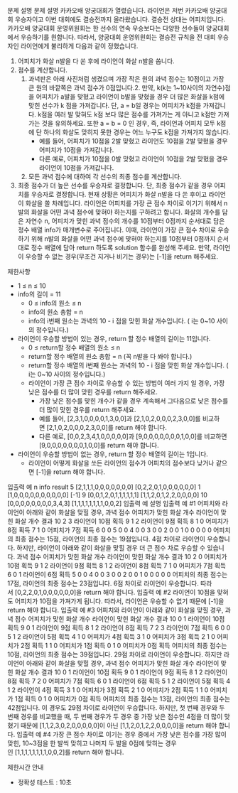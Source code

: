 문제 설명
문제 설명
카카오배 양궁대회가 열렸습니다. 라이언은 저번 카카오배 양궁대회 우승자이고 이번 대회에도 결승전까지 올라왔습니다. 결승전 상대는 어피치입니다. 카카오배 양궁대회 운영위원회는 한 선수의 연속 우승보다는 다양한 선수들이 양궁대회에서 우승하기를 원합니다. 따라서, 양궁대회 운영위원회는 결승전 규칙을 전 대회 우승자인 라이언에게 불리하게 다음과 같이 정했습니다.

1. 어피치가 화살 n발을 다 쏜 후에 라이언이 화살 n발을 쏩니다.
2. 점수를 계산합니다.
   1. 과녁판은 아래 사진처럼 생겼으며 가장 작은 원의 과녁 점수는 10점이고 가장 큰 원의 바깥쪽은 과녁 점수가 0점입니다.2. 만약, k(k는 1~10사이의 자연수)점을 어피치가 a발을 맞혔고 라이언이 b발을 맞혔을 경우 더 많은 화살을 k점에 맞힌 선수가 k 점을 가져갑니다. 단, a = b일 경우는 어피치가 k점을 가져갑니다. k점을 여러 발 맞혀도 k점 보다 많은 점수를 가져가는 게 아니고 k점만 가져가는 것을 유의하세요. 또한 a = b = 0 인 경우, 즉, 라이언과 어피치 모두 k점에 단 하나의 화살도 맞히지 못한 경우는 어느 누구도 k점을 가져가지 않습니다.
      - 예를 들어, 어피치가 10점을 2발 맞혔고 라이언도 10점을 2발 맞혔을 경우 어피치가 10점을 가져갑니다.
      - 다른 예로, 어피치가 10점을 0발 맞혔고 라이언이 10점을 2발 맞혔을 경우 라이언이 10점을 가져갑니다.
   2. 모든 과녁 점수에 대하여 각 선수의 최종 점수를 계산합니다.
3. 최종 점수가 더 높은 선수를 우승자로 결정합니다. 단, 최종 점수가 같을 경우 어피치를 우승자로 결정합니다.
   현재 상황은 어피치가 화살 n발을 다 쏜 후이고 라이언이 화살을 쏠 차례입니다. 라이언은 어피치를 가장 큰 점수 차이로 이기기 위해서 n발의 화살을 어떤 과녁 점수에 맞혀야 하는지를 구하려고 합니다.
   화살의 개수를 담은 자연수 n, 어피치가 맞힌 과녁 점수의 개수를 10점부터 0점까지 순서대로 담은 정수 배열 info가 매개변수로 주어집니다. 이때, 라이언이 가장 큰 점수 차이로 우승하기 위해 n발의 화살을 어떤 과녁 점수에 맞혀야 하는지를 10점부터 0점까지 순서대로 정수 배열에 담아 return 하도록 solution 함수를 완성해 주세요. 만약, 라이언이 우승할 수 없는 경우(무조건 지거나 비기는 경우)는 [-1]을 return 해주세요.

제한사항

- 1 ≤ n ≤ 10
- info의 길이 = 11
  - 0 ≤ info의 원소 ≤ n
  - info의 원소 총합 = n
  - info의 i번째 원소는 과녁의 10 - i 점을 맞힌 화살 개수입니다. ( i는 0~10 사이의 정수입니다.)
- 라이언이 우승할 방법이 있는 경우, return 할 정수 배열의 길이는 11입니다.
  - 0 ≤ return할 정수 배열의 원소 ≤ n
  - return할 정수 배열의 원소 총합 = n (꼭 n발을 다 쏴야 합니다.)
  - return할 정수 배열의 i번째 원소는 과녁의 10 - i 점을 맞힌 화살 개수입니다. ( i는 0~10 사이의 정수입니다.)
  - 라이언이 가장 큰 점수 차이로 우승할 수 있는 방법이 여러 가지 일 경우, 가장 낮은 점수를 더 많이 맞힌 경우를 return 해주세요.
    - 가장 낮은 점수를 맞힌 개수가 같을 경우 계속해서 그다음으로 낮은 점수를 더 많이 맞힌 경우를 return 해주세요.
    - 예를 들어, [2,3,1,0,0,0,0,1,3,0,0]과 [2,1,0,2,0,0,0,2,3,0,0]를 비교하면 [2,1,0,2,0,0,0,2,3,0,0]를 return 해야 합니다.
    - 다른 예로, [0,0,2,3,4,1,0,0,0,0,0]과 [9,0,0,0,0,0,0,0,1,0,0]를 비교하면[9,0,0,0,0,0,0,0,1,0,0]를 return 해야 합니다.
- 라이언이 우승할 방법이 없는 경우, return 할 정수 배열의 길이는 1입니다.
  - 라이언이 어떻게 화살을 쏘든 라이언의 점수가 어피치의 점수보다 낮거나 같으면 [-1]을 return 해야 합니다.

입출력 예
n info result
5 [2,1,1,1,0,0,0,0,0,0,0] [0,2,2,0,1,0,0,0,0,0,0]
1 [1,0,0,0,0,0,0,0,0,0,0] [-1]
9 [0,0,1,2,0,1,1,1,1,1,1] [1,1,2,0,1,2,2,0,0,0,0]
10 [0,0,0,0,0,0,0,0,3,4,3] [1,1,1,1,1,1,1,1,0,0,2]
입출력 예 설명
입출력 예 #1
어피치와 라이언이 아래와 같이 화살을 맞힐 경우,
과녁 점수 어피치가 맞힌 화살 개수 라이언이 맞힌 화살 개수 결과
10 2 3 라이언이 10점 획득
9 1 2 라이언이 9점 획득
8 1 0 어피치가 8점 획득
7 1 0 어피치가 7점 획득
6 0 0
5 0 0
4 0 0
3 0 0
2 0 0
1 0 0
0 0 0
어피치의 최종 점수는 15점, 라이언의 최종 점수는 19점입니다. 4점 차이로 라이언이 우승합니다.
하지만, 라이언이 아래와 같이 화살을 맞힐 경우 더 큰 점수 차로 우승할 수 있습니다.
과녁 점수 어피치가 맞힌 화살 개수 라이언이 맞힌 화살 개수 결과
10 2 0 어피치가 10점 획득
9 1 2 라이언이 9점 획득
8 1 2 라이언이 8점 획득
7 1 0 어피치가 7점 획득
6 0 1 라이언이 6점 획득
5 0 0
4 0 0
3 0 0
2 0 0
1 0 0
0 0 0
어피치의 최종 점수는 17점, 라이언의 최종 점수는 23점입니다. 6점 차이로 라이언이 우승합니다.
따라서 [0,2,2,0,1,0,0,0,0,0,0]을 return 해야 합니다.
입출력 예 #2
라이언이 10점을 맞혀도 어피치가 10점을 가져가게 됩니다. 따라서, 라이언은 우승할 수 없기 때문에 [-1]을 return 해야 합니다.
입출력 예 #3
어피치와 라이언이 아래와 같이 화살을 맞힐 경우,
과녁 점수 어피치가 맞힌 화살 개수 라이언이 맞힌 화살 개수 결과
10 0 1 라이언이 10점 획득
9 0 1 라이언이 9점 획득
8 1 2 라이언이 8점 획득
7 2 3 라이언이 7점 획득
6 0 0
5 1 2 라이언이 5점 획득
4 1 0 어피치가 4점 획득
3 1 0 어피치가 3점 획득
2 1 0 어피치가 2점 획득
1 1 0 어피치가 1점 획득
0 1 0 어피치가 0점 획득
어피치의 최종 점수는 10점, 라이언의 최종 점수는 39점입니다. 29점 차이로 라이언이 우승합니다.
하지만 라이언이 아래와 같이 화살을 맞힐 경우,
과녁 점수 어피치가 맞힌 화살 개수 라이언이 맞힌 화살 개수 결과
10 0 1 라이언이 10점 획득
9 0 1 라이언이 9점 획득
8 1 2 라이언이 8점 획득
7 2 0 어피치가 7점 획득
6 0 1 라이언이 6점 획득
5 1 2 라이언이 5점 획득
4 1 2 라이언이 4점 획득
3 1 0 어피치가 3점 획득
2 1 0 어피치가 2점 획득
1 1 0 어피치가 1점 획득
0 1 0 어피치가 0점 획득
어피치의 최종 점수는 13점, 라이언의 최종 점수는 42점입니다. 이 경우도 29점 차이로 라이언이 우승합니다. 하지만, 첫 번째 경우와 두 번째 경우를 비교했을 때, 두 번째 경우가 두 경우 중 가장 낮은 점수인 4점을 더 많이 맞혔기 때문에 [1,1,2,3,0,2,0,0,0,0,0]이 아닌 [1,1,2,0,1,2,2,0,0,0,0]을 return 해야 합니다.
입출력 예 #4
가장 큰 점수 차이로 이기는 경우 중에서 가장 낮은 점수를 가장 많이 맞힌, 10~3점을 한 발씩 맞히고 나머지 두 발을 0점에 맞히는 경우인 [1,1,1,1,1,1,1,1,0,0,2]를 return 해야 합니다.

제한시간 안내

- 정확성 테스트 : 10초

